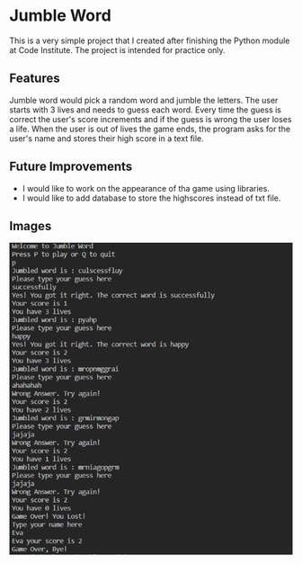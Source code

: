 # Jumble Word
This is a very simple project that I created after finishing the Python module at Code Institute. The project is intended for practice only. 
## Features
Jumble word would pick a random word and jumble the letters. The user starts with 3 lives and needs to guess each word. Every time the guess is correct the user's score increments and if the guess is wrong the user loses a life. When the user is out of lives the game ends, the program asks for the user's name and stores their high score in a text file.
## Future Improvements
- I would like to work on the appearance of tha game using libraries. 
- I would like to add database to store the highscores instead of txt file. 
## Images 
![image](jumbleword.PNG)